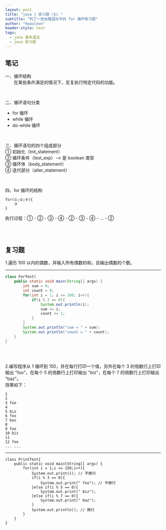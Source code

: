 ```yaml
---
layout: post
title: "java | 练习题（七）"
subtitle: "列了一些幼稚园水平的 for 循环练习题"
author: "Haauleon"
header-style: text
tags:
  - java 基本语法
  - java 练习题
---
```



## 笔记       
一、循环结构      
&emsp;&emsp;在某些条件满足的情况下，反复执行特定代码的功能。      

<br>

二、循环语句分类      
* for 循环   
* while 循环    
* do-while 循环      

<br>

三、循环语句的四个组成部分     
① 初始化（init_statement）     
② 循环条件（test_exp）——> 是 boolean 类型     
③ 循环体（body_statement）    
④ 迭代部分（alter_statement）    

<br>

四、for 循环的结构      
```
for(①;②;④){
    ③
}
```

执行过程：① - ② - ③ - ④ - ② - ③ - ④ - ... - ②

<br><br>


## 复习题
1.遍历 100 以内的偶数，并输入所有偶数的和，且输出偶数的个数。           

---

```java
class ForTest{
    public static void main(String[] args) {
        int sum = 0;
        int count = 0;
        for(int i = 1; i <= 100; i++){
            if(i % 2 == 0){
                System.out.println(i);
                sum += i;
                count += 1;
            }
        }
        System.out.println("sum = " + sum);
        System.out.println("count = " + count);
    }
}
```


<br><br>

2.编写程序从 1 循环到 150，并在每行打印一个值，另外在每个 3 的倍数行上打印输出 "foo"，在每个 5 的倍数行上打印输出 "biz"，在每个 7 的倍数行上打印输出 "baz"。     
效果如下：    
```
1
2
3 foo
4
5 biz
6 foo
7 baz
8
9 foo
10 biz
11
12 foo
... ...
```  

---

```
class PrintTest{
    public static void main(String[] args) {
        for(int i = 1;i <= 150;i++){
            System.out.print(i); // 不换行
            if(i % 3 == 0){
                System.out.print(" foo"); // 不换行
            }else if(i % 5 == 0){
                System.out.print(" biz");
            }else if(i % 7 == 0){
                System.out.print(" baz");
            }
            System.out.println(); // 换行
        }
    }
}
```

<br><br>




























